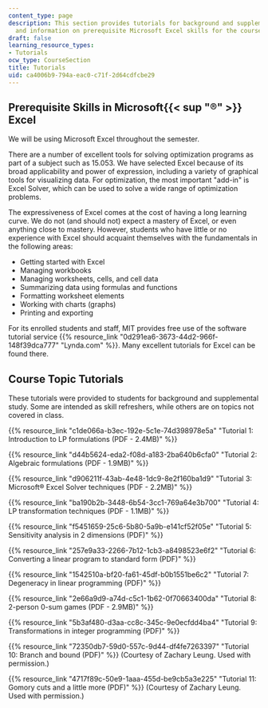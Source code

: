 ```yaml
---
content_type: page
description: This section provides tutorials for background and supplemental study,
  and information on prerequisite Microsoft Excel skills for the course.
draft: false
learning_resource_types:
- Tutorials
ocw_type: CourseSection
title: Tutorials
uid: ca4006b9-794a-eac0-c71f-2d64cdfcbe29
---
```

## Prerequisite Skills in Microsoft{{< sup "®" >}} Excel

We will be using Microsoft Excel throughout the semester.

There are a number of excellent tools for solving optimization programs as part of a subject such as 15.053. We have selected Excel because of its broad applicability and power of expression, including a variety of graphical tools for visualizing data. For optimization, the most important "add-in" is Excel Solver, which can be used to solve a wide range of optimization problems.

The expressiveness of Excel comes at the cost of having a long learning curve. We do not (and should not) expect a mastery of Excel, or even anything close to mastery. However, students who have little or no experience with Excel should acquaint themselves with the fundamentals in the following areas:

- Getting started with Excel
- Managing workbooks
- Managing worksheets, cells, and cell data
- Summarizing data using formulas and functions
- Formatting worksheet elements
- Working with charts (graphs)
- Printing and exporting

For its enrolled students and staff, MIT provides free use of the software tutorial service {{% resource_link "0d291ea6-3673-44d2-966f-148f39dca777" "Lynda.com" %}}. Many excellent tutorials for Excel can be found there.

## Course Topic Tutorials

These tutorials were provided to students for background and supplemental study. Some are intended as skill refreshers, while others are on topics not covered in class.

{{% resource_link "c1de066a-b3ec-192e-5c1e-74d398978e5a" "Tutorial 1: Introduction to LP formulations (PDF - 2.4MB)" %}}

{{% resource_link "d44b5624-eda2-f08d-a183-2ba640b6cfa0" "Tutorial 2: Algebraic formulations (PDF - 1.9MB)" %}}

{{% resource_link "d906211f-43ab-4e48-1dc9-8e2f160ba1d9" "Tutorial 3: Microsoft® Excel Solver techniques (PDF - 2.2MB)" %}}

{{% resource_link "ba190b2b-3448-6b54-3cc1-769a64e3b700" "Tutorial 4: LP transformation techniques (PDF - 1.1MB)" %}}

{{% resource_link "f5451659-25c6-5b80-5a9b-e141cf52f05e" "Tutorial 5: Sensitivity analysis in 2 dimensions (PDF)" %}}

{{% resource_link "257e9a33-2266-7b12-1cb3-a8498523e6f2" "Tutorial 6: Converting a linear program to standard form (PDF)" %}}

{{% resource_link "1542510a-bf20-fa61-45df-b0b1551be6c2" "Tutorial 7: Degeneracy in linear programming (PDF)" %}}

{{% resource_link "2e66a9d9-a74d-c5c1-1b62-0f70663400da" "Tutorial 8: 2-person 0-sum games (PDF - 2.9MB)" %}}

{{% resource_link "5b3af480-d3aa-cc8c-345c-9e0ecfdd4ba4" "Tutorial 9: Transformations in integer programming (PDF)" %}}

{{% resource_link "72350db7-59d0-557c-9d44-df4fe7263397" "Tutorial 10: Branch and bound (PDF)" %}} (Courtesy of Zachary Leung. Used with permission.)

{{% resource_link "4717f89c-50e9-1aaa-455d-be9cb5a3e225" "Tutorial 11: Gomory cuts and a little more (PDF)" %}} (Courtesy of Zachary Leung. Used with permission.)